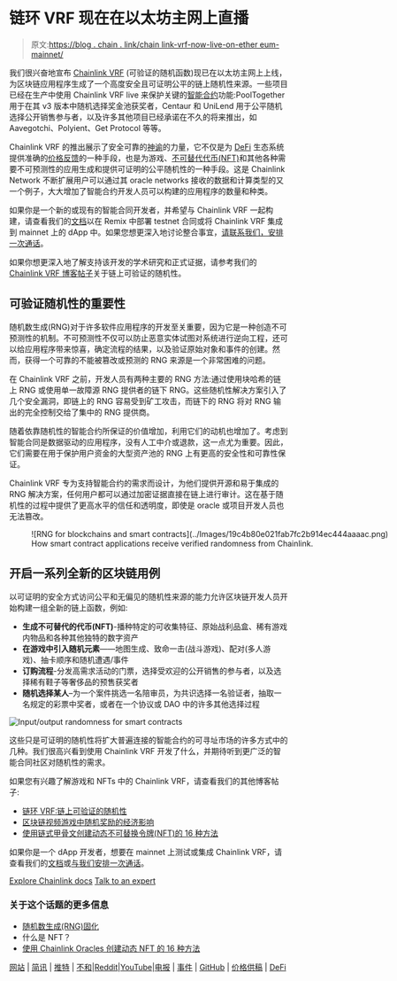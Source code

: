 # 链环 VRF 现在在以太坊主网上直播

> 原文:[https://blog . chain . link/chain link-vrf-now-live-on-ether eum-mainnet/](https://blog.chain.link/chainlink-vrf-now-live-on-ethereum-mainnet/)

我们很兴奋地宣布 [Chainlink VRF](https://chain.link/solutions/chainlink-vrf) (可验证的随机函数)现已在以太坊主网上上线，为区块链应用程序生成了一个高度安全且可证明公平的链上随机性来源。一些项目已经在生产中使用 Chainlink VRF live 来保护关键的[智能合约](https://chain.link/education/smart-contracts)功能:PoolTogether 用于在其 v3 版本中随机选择奖金池获奖者，Centaur 和 UniLend 用于公平随机选择公开销售参与者，以及许多其他项目已经承诺在不久的将来推出，如 Aavegotchi、Polyient、Get Protocol 等等。

Chainlink VRF 的推出展示了安全可靠的[神谕](https://chain.link/education/blockchain-oracles)的力量，它不仅是为 [DeFi](https://chain.link/education/defi) 生态系统提供准确的[价格反馈](https://chain.link/solutions/defi)的一种手段，也是为游戏、[不可替代代币(NFT)](https://chain.link/education/nfts)和其他各种需要不可预测性的应用生成和提供可证明的公平随机性的一种手段。这是 Chainlink Network 不断扩展用户可以通过其 oracle networks 接收的数据和计算类型的又一个例子，大大增加了智能合约开发人员可以构建的应用程序的数量和种类。

如果你是一个新的或现有的智能合同开发者，并希望与 Chainlink VRF 一起构建，请查看我们的[文档](https://docs.chain.link/docs/chainlink-vrf)以在 Remix 中部署 testnet 合同或将 Chainlink VRF 集成到 mainnet 上的 dApp 中。如果您想更深入地讨论整合事宜，[请联系我们，安排一次通话](http://vrf@chain.link/)。

如果你想更深入地了解支持该开发的学术研究和正式证据，请参考我们的 [Chainlink VRF 博客帖子](https://blog.chain.link/verifiable-random-functions-vrf-random-number-generation-rng-feature/)关于链上可验证的随机性。

## **可验证随机性的重要性**

随机数生成(RNG)对于许多软件应用程序的开发至关重要，因为它是一种创造不可预测性的机制。不可预测性不仅可以防止恶意实体试图对系统进行逆向工程，还可以给应用程序带来惊喜，确定流程的结果，以及验证原始对象和事件的创建。然而，获得一个可靠的不能被篡改或预测的 RNG 来源是一个非常困难的问题。

在 Chainlink VRF 之前，开发人员有两种主要的 RNG 方法:通过使用块哈希的链上 RNG 或使用单一故障源 RNG 提供者的链下 RNG。这些随机性解决方案引入了几个安全漏洞，即链上的 RNG 容易受到矿工攻击，而链下的 RNG 将对 RNG 输出的完全控制交给了集中的 RNG 提供商。

随着依靠随机性的智能合约所保证的价值增加，利用它们的动机也增加了。考虑到智能合同是数据驱动的应用程序，没有人工中介或退款，这一点尤为重要。因此，它们需要在用于保护用户资金的大型资产池的 RNG 上有更高的安全性和可靠性保证。

Chainlink VRF 专为支持智能合约的需求而设计，为他们提供开源和易于集成的 RNG 解决方案，任何用户都可以通过加密证据直接在链上进行审计。这在基于随机性的过程中提供了更高水平的信任和透明度，即使是 oracle 或项目开发人员也无法篡改。

<figure id="attachment_2050" aria-describedby="caption-attachment-2050" style="width: 1024px" class="wp-caption aligncenter">![RNG for blockchains and smart contracts](../Images/19c4b80e021fab7fc2b914ec444aaaac.png)

<figcaption id="caption-attachment-2050" class="wp-caption-text">How smart contract applications receive verified randomness from Chainlink.</figcaption>

</figure>

## **开启一系列全新的区块链用例**

以可证明的安全方式访问公平和无偏见的随机性来源的能力允许区块链开发人员开始构建一组全新的链上函数，例如:

*   **生成不可替代的代币(NFT)**-播种特定的可收集特征、原始战利品盒、稀有游戏内物品和各种其他独特的数字资产
*   **在游戏中引入随机元素**——地图生成、致命一击(战斗游戏)、配对(多人游戏)、抽卡顺序和随机遭遇/事件
*   **订购流程**-分发高需求活动的门票，选择受欢迎的公开销售的参与者，以及选择稀有鞋子等奢侈品的预售获奖者
*   **随机选择某人**–为一个案件挑选一名陪审员，为共识选择一名验证者，抽取一名规定的彩票中奖者，或者在一个协议或 DAO 中的许多其他选择过程

![Input/output randomness for smart contracts](../Images/f5e346d9e8998bcf15d8446c4671e84a.png)

这些只是可证明的随机性将扩大普遍连接的智能合约的可寻址市场的许多方式中的几种。我们很高兴看到使用 Chainlink VRF 开发了什么，并期待听到更广泛的智能合同社区对随机性的需求。

如果您有兴趣了解游戏和 NFTs 中的 Chainlink VRF，请查看我们的其他博客帖子:

*   [链环 VRF:链上可验证的随机性](https://blog.chain.link/verifiable-random-functions-vrf-random-number-generation-rng-feature/)
*   [区块链视频游戏中随机奖励的经济影响](https://blog.chain.link/the-economic-impact-of-random-rewards-in-blockchain-video-games/)
*   [使用链式甲骨文创建动态不可替换令牌(NFT)的 16 种方法](https://blog.chain.link/create-dynamic-nfts-using-chainlink-oracles/)

如果你是一个 dApp 开发者，想要在 mainnet 上测试或集成 Chainlink VRF，请查看我们的[文档](https://docs.chain.link/docs/chainlink-vrf)或[与我们安排一次通话](http://vrf@chain.link/)。

[Explore Chainlink docs](https://docs.chain.link/) [Talk to an expert](https://chainlinkcommunity.typeform.com/to/OYQO67EF?page=blog)

### 关于这个话题的更多信息

*   [随机数生成(RNG)固化](https://blog.chain.link/random-number-generation-solidity/)
*   什么是 NFT？
*   [使用 Chainlink Oracles 创建动态 NFT 的 16 种方法](https://blog.chain.link/create-dynamic-nfts-using-chainlink-oracles/)

[网站](https://chain.link/) | [简讯](https://chn.lk/newsletter) | [推特](https://twitter.com/chainlink) | [不和](https://discordapp.com/invite/aSK4zew)|[Reddit](https://www.reddit.com/r/Chainlink/)|[YouTube](https://www.youtube.com/channel/UCnjkrlqaWEBSnKZQ71gdyFA)|[电报](https://t.me/chainlinkofficial) | [事件](https://blog.chain.link/tag/events/) | [GitHub](https://github.com/smartcontractkit/chainlink) | [价格供稿](https://feeds.chain.link/) | [DeFi](https://www.chain.link/solutions/defi)